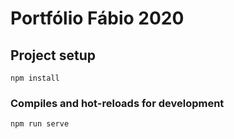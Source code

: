 # Portfólio Fábio 2020

## Project setup
```
npm install
```

### Compiles and hot-reloads for development
```
npm run serve
```
